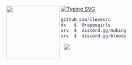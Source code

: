 [![Typing SVG](https://readme-typing-svg.herokuapp.com?font=Roboto+Mono&lines=expiring.lol+%7C+bloods.lol+%7C+fedd.lol)](https://git.io/typing-svg)
<img align="left" src="https://upload.wikimedia.org/wikipedia/commons/thumb/3/34/Red_star.svg/220px-Red_star.svg.png" width="147"/> 

```csharp
github.com/ilovesrc
dc   $  @rapesgirls
srv  $  discord.gg/nuking
srv  $  discord.gg/bloodz
```
&zwnj; 
&zwnj; 
![](https://komarev.com/ghpvc/?username=ilovesrc)
